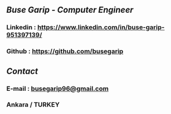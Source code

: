 ## _Buse Garip - Computer Engineer_

### Linkedin : https://www.linkedin.com/in/buse-garip-951397139/

### Github : https://github.com/busegarip

## _Contact_

### E-mail : busegarip96@gmail.com

### Ankara / TURKEY
